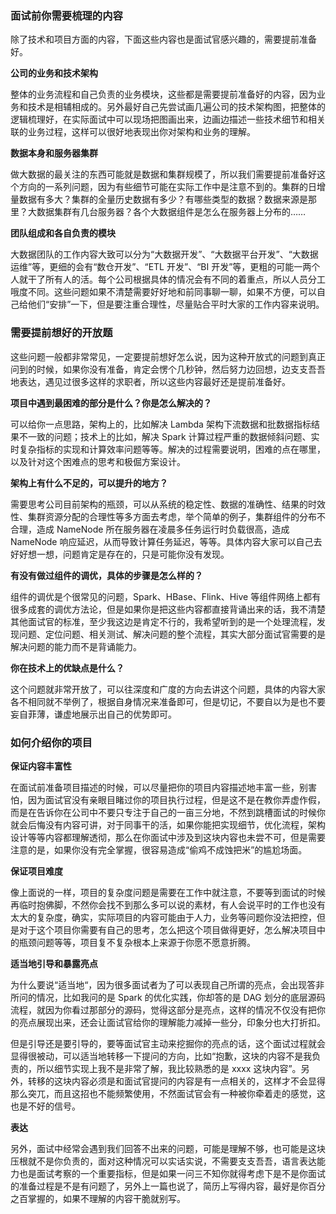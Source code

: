 ### 面试前你需要梳理的内容

除了技术和项目方面的内容，下面这些内容也是面试官感兴趣的，需要提前准备好。

**公司的业务和技术架构**

整体的业务流程和自己负责的业务模块，这些都是需要提前准备好的内容，因为业务和技术是相辅相成的。另外最好自己先尝试画几遍公司的技术架构图，把整体的逻辑梳理好，在实际面试中可以现场把图画出来，边画边描述一些技术细节和相关联的业务过程，这样可以很好地表现出你对架构和业务的理解。

**数据本身和服务器集群**

做大数据的最关注的东西可能就是数据和集群规模了，所以我们需要提前准备好这个方向的一系列问题，因为有些细节可能在实际工作中是注意不到的。集群的日增量数据有多大？集群的全量历史数据有多少？有哪些类型的数据？数据来源是那里？大数据集群有几台服务器？各个大数据组件是怎么在服务器上分布的……

**团队组成和各自负责的模块**

大数据团队的工作内容大致可以分为“大数据开发”、“大数据平台开发”、“大数据运维”等，更细的会有“数仓开发”、“ETL 开发”、“BI
开发”等，更粗的可能一两个人就干了所有人的活。每个公司根据具体的情况会有不同的着重点，所以人员分工哦度不同。这些问题如果不清楚需要好好地和前同事聊一聊，如果不方便，可以自己给他们“安排”一下，但是要注重合理性，尽量贴合平时大家的工作内容来说明。

### 需要提前想好的开放题

这些问题一般都非常常见，一定要提前想好怎么说，因为这种开放式的问题到真正问到的时候，如果你没有准备，肯定会愣个几秒钟，然后努力边回想，边支支吾吾地表达，遇见过很多这样的求职者，所以这些内容最好还是提前准备好。

**项目中遇到最困难的部分是什么？你是怎么解决的？**

可以给你一点思路，架构上的，比如解决 Lambda 架构下流数据和批数据指标结果不一致的问题；技术上的比如，解决 Spark
计算过程严重的数据倾斜问题、实时复杂指标的实现和计算效率问题等等。解决的过程需要说明，困难的点在哪里，以及针对这个困难点的思考和极倔方案设计。

**架构上有什么不足的，可以提升的地方？**

需要思考公司目前架构的瓶颈，可以从系统的稳定性、数据的准确性、结果的时效性、集群资源分配的合理性等多方面去考虑，举个简单的例子，集群组件的分布不合理，造成
NameNode 所在服务器在凌晨多任务运行时负载很高，造成 NameNode
响应延迟，从而导致计算任务延迟，等等。具体内容大家可以自己去好好想一想，问题肯定是存在的，只是可能你没有发现。

**有没有做过组件的调优，具体的步骤是怎么样的？**

组件的调优是个很常见的问题，Spark、HBase、Flink、Hive
等组件网络上都有很多成套的调优方法论，但是如果你是把这些内容都直接背诵出来的话，我不清楚其他面试官的标准，至少我这边是肯定不行的，我希望听到的是一个处理流程，发现问题、定位问题、相关测试、解决问题的整个流程，其实大部分面试官需要的是解决问题的能力而不是背诵能力。

**你在技术上的优缺点是什么？**

这个问题就非常开放了，可以往深度和广度的方向去讲这个问题，具体的内容大家各不相同就不举例了，根据自身情况来准备即可，但是切记，不要自以为是也不要妄自菲薄，谦虚地展示出自己的优势即可。

### 如何介绍你的项目

**保证内容丰富性**

在面试前准备项目描述的时候，可以尽量把你的项目内容描述地丰富一些，别害怕，因为面试官没有亲眼目睹过你的项目执行过程，但是这不是在教你弄虚作假，而是在告诉你在公司中不要只专注于自己的一亩三分地，不然到跳槽面试的时候你就会后悔没有内容可讲，对于同事干的活，如果你能把实现细节，优化流程，架构设计等等内容都理解透彻，那么在你面试中涉及到这块内容也未尝不可，但是需要注意的是，如果你没有完全掌握，很容易造成“偷鸡不成蚀把米”的尴尬场面。

**保证项目难度**

像上面说的一样，项目的复杂度问题是需要在工作中就注意，不要等到面试的时候再临时抱佛脚，不然你会找不到那么多可以说的素材，有人会说平时的工作也没有太大的复杂度，确实，实际项目的内容可能由于人力，业务等问题你没法把控，但是对于这个项目你需要有自己的思考，怎么把这个项目做得更好，怎么解决项目中的瓶颈问题等等，项目复不复杂根本上来源于你愿不愿意折腾。

**适当地引导和暴露亮点**

为什么要说“适当地“，因为很多面试者为了可以表现自己所谓的亮点，会出现答非所问的情况，比如我问的是 Spark 的优化实践，你却答的是 DAG
划分的底层源码流程，就因为你看过那部分的源码，觉得这部分是亮点，这样的情况不仅没有把你的亮点展现出来，还会让面试官给你的理解能力减掉一些分，印象分也大打折扣。

但是引导还是要引导的，要等面试官主动来挖掘你的亮点的话，这个面试过程就会显得很被动，可以适当地转移一下提问的方向，比如“抱歉，这块的内容不是我负责的，所以细节实现上我不是非常了解，我比较熟悉的是
xxxx
这块内容”。另外，转移的这块内容必须是和面试官提问的内容是有一点相关的，这样才不会显得那么突兀，而且这招也不能频繁使用，不然面试官会有一种被你牵着走的感觉，这也是不好的信号。

**表达**

另外，面试中经常会遇到我们回答不出来的问题，可能是理解不够，也可能是这块压根就不是你负责的，面对这种情况可以实话实说，不需要支支吾吾，语言表达能力也是面试考察的一个重要指标，但是如果一问三不知你就得考虑下是不是你面试的准备过程是不是有问题了，另外上一篇也说了，简历上写得内容，最好是你百分之百掌握的，如果不理解的内容干脆就别写。

